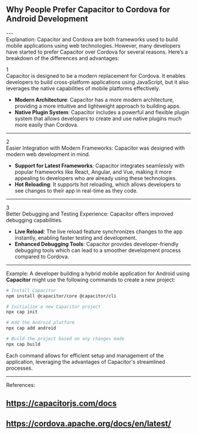 ## Why People Prefer Capacitor to Cordova for Android Development <br>
---<br>
Explanation: Capacitor and Cordova are both frameworks used to build mobile applications using web technologies. However, many developers have started to prefer Capacitor over Cordova for several reasons. Here’s a breakdown of the differences and advantages:

1  
Capacitor is designed to be a modern replacement for Cordova. It enables developers to build cross-platform applications using JavaScript, but it also leverages the native capabilities of mobile platforms effectively.

- **Modern Architecture**: Capacitor has a more modern architecture, providing a more intuitive and lightweight approach to building apps.
- **Native Plugin System**: Capacitor includes a powerful and flexible plugin system that allows developers to create and use native plugins much more easily than Cordova.
  
---  
2  
Easier Integration with Modern Frameworks: Capacitor was designed with modern web development in mind.

- **Support for Latest Frameworks**: Capacitor integrates seamlessly with popular frameworks like React, Angular, and Vue, making it more appealing to developers who are already using these technologies.
- **Hot Reloading**: It supports hot reloading, which allows developers to see changes to their app in real-time as they code.
  
---  
3  
Better Debugging and Testing Experience: Capacitor offers improved debugging capabilities.

- **Live Reload**: The live reload feature synchronizes changes to the app instantly, enabling faster testing and development.
- **Enhanced Debugging Tools**: Capacitor provides developer-friendly debugging tools which can lead to a smoother development process compared to Cordova.

---  
Example: A developer building a hybrid mobile application for Android using **Capacitor** might use the following commands to create a new project:

```bash
# Install Capacitor
npm install @capacitor/core @capacitor/cli

# Initialize a new Capacitor project
npx cap init

# Add the Android platform
npx cap add android

# Build the project based on any changes made
npx cap build
```

Each command allows for efficient setup and management of the application, leveraging the advantages of Capacitor's streamlined processes.

---  
References:  
## https://capacitorjs.com/docs  
## https://cordova.apache.org/docs/en/latest/